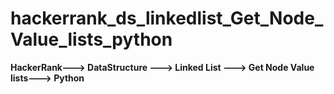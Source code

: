 # hackerrank_ds_linkedlist_Get_Node_Value_lists_python
**HackerRank---> DataStructure ---> Linked List ---> Get Node Value lists---> Python**
